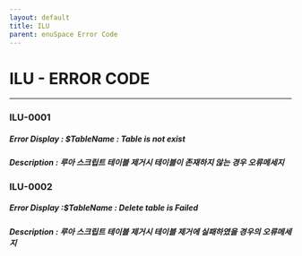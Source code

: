 ```yaml
---
layout: default
title: ILU
parent: enuSpace Error Code
---
```

# ILU - ERROR CODE

---

### ILU-0001

##### Error Display : $TableName : Table is not exist

##### Description : 루아 스크립트 테이블 제거시 테이블이 존재하지 않는 경우 오류메세지

### ILU-0002

##### Error Display :$TableName : Delete table is Failed

##### Description : 루아 스크립트 테이블 제거시 테이블 제거에 실패하였을 경우의 오류메세지




